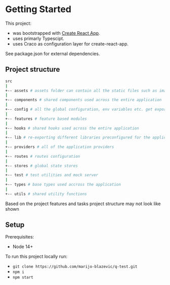 # Getting Started

This project:

- was bootstrapped with [Create React App](https://github.com/facebook/create-react-app).
- uses primarly Typescipt.
- uses Craco as configuration layer for create-react-app.

See package.json for external dependencies.

## Project structure

```sh
src
|
+-- assets # assets folder can contain all the static files such as images, fonts, etc.
|
+-- components # shared components used across the entire application
|
+-- config # all the global configuration, env variables etc. get exported from here and used in the app
|
+-- features # feature based modules
|
+-- hooks # shared hooks used across the entire application
|
+-- lib # re-exporting different libraries preconfigured for the application
|
+-- providers # all of the application providers
|
+-- routes # routes configuration
|
+-- stores # global state stores
|
+-- test # test utilities and mock server
|
+-- types # base types used accross the application
|
+-- utils # shared utility functions
```

Based on the project features and tasks project structure may not look like shown

## Setup

Prerequisites:

- Node 14+

To run this project locally run:

- `git clone https://github.com/marijo-blazevic/q-test.git`
- `npm i`
- `npm start`
